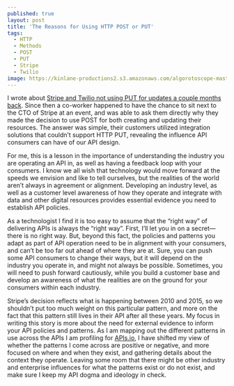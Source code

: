 ```yaml
---
published: true
layout: post
title: 'The Reasons for Using HTTP POST or PUT'
tags:
  - HTTP
  - Methods
  - POST
  - PUT
  - Stripe
  - Twilio
image: https://kinlane-productions2.s3.amazonaws.com/algorotoscope-master/citizenship-old-bearded-man-thinking.jpeg
---
```

I wrote about [Stripe and Twilio not using PUT for updates a couple months back](https://apievangelist.com/2024/02/07/twilio-and-stripe-do-not-use-put-for-http-resource-updates/). Since then a co-worker happened to have the chance to sit next to the CTO of Stripe at an event, and was able to ask them directly why they made the decision to use POST for both creating and updating their resources. The answer was simple, their customers utilized integration solutions that couldn’t support HTTP PUT, revealing the influence API consumers can have of our API design.

For me, this is a lesson in the importance of understanding the industry you are operating an API in, as well as having a feedback loop with your consumers. I know we all wish that technology would move forward at the speeds we envision and like to tell ourselves, but the realities of the world aren’t always in agreement or alignment. Developing an industry level, as well as a customer level awareness of how they operate and integrate with data and other digital resources provides essential evidence you need to establish API policies.

As a technologist I find it is too easy to assume that the “right way” of delivering APIs is always the “right way”. First, I’ll let you in on a secret—there is no right way. But, beyond this fact, the policies and patterns you adapt as part of API operation need to be in alignment with your consumers, and can’t be too far out ahead of where they are at. Sure, you can push some API consumers to change their ways, but it will depend on the industry you operate in, and might not always be possible. Sometimes, you will need to push forward cautiously, while you build a customer base and develop an awareness of what the realities are on the ground for your consumers within each industry.

Stripe’s decision reflects what is happening between 2010 and 2015, so we shouldn’t put too much weight on this particular pattern, and more on the fact that this pattern still lives in their API after all these years. My focus in writing this story is more about the need for external evidence to inform your API policies and patterns. As I am mapping out the different patterns in use across the APIs I am profiling for [APIs.io](https://apis.io), I have shifted my view of whether the patterns I come across are positive or negative, and more focused on where and when they exist, and gathering details about the context they operate. Leaving some room that there might be other industry and enterprise influences for what the patterns exist or do not exist, and make sure I keep my API dogma and ideology in check.